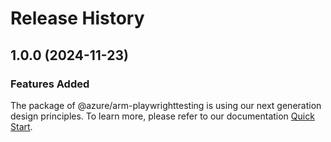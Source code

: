 # Release History
    
## 1.0.0 (2024-11-23)

### Features Added

The package of @azure/arm-playwrighttesting is using our next generation design principles. To learn more, please refer to our documentation [Quick Start](https://aka.ms/azsdk/js/mgmt/quickstart).

